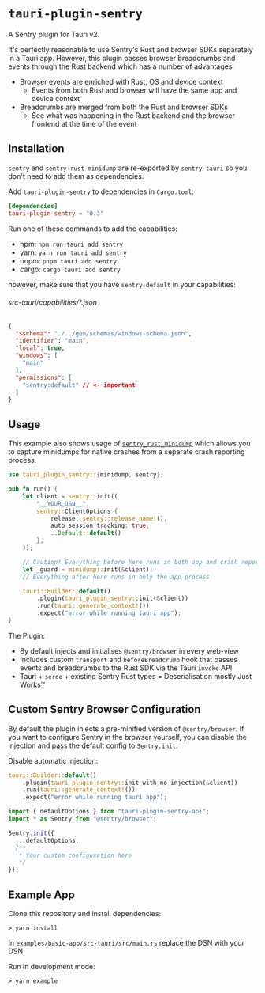 # `tauri-plugin-sentry`

A Sentry plugin for Tauri v2.

It's perfectly reasonable to use Sentry's Rust and browser SDKs separately in a
Tauri app. However, this plugin passes browser breadcrumbs and events through
the Rust backend which has a number of advantages:

- Browser events are enriched with Rust, OS and device context
  - Events from both Rust and browser will have the same app and device context
- Breadcrumbs are merged from both the Rust and browser SDKs
  - See what was happening in the Rust backend and the browser frontend at the
    time of the event

## Installation

`sentry` and `sentry-rust-minidump` are re-exported by `sentry-tauri` so you
don't need to add them as dependencies.

Add `tauri-plugin-sentry` to dependencies in `Cargo.toml`:

```toml
[dependencies]
tauri-plugin-sentry = "0.3"
```

Run one of these commands to add the capabilities:

- npm: `npm run tauri add sentry`
- yarn: `yarn run tauri add sentry`
- pnpm: `pnpm tauri add sentry`
- cargo: `cargo tauri add sentry`

however, make sure that you have `sentry:default` in your capabilities:

###### src-tauri/capabilities/*.json

```json
{
  "$schema": "./../gen/schemas/windows-schema.json",
  "identifier": "main",
  "local": true,
  "windows": [
    "main"
  ],
  "permissions": [
    "sentry:default" // <- important
  ]
}
```

## Usage

This example also shows usage of
[`sentry_rust_minidump`](https://github.com/timfish/sentry-rust-minidump) which
allows you to capture minidumps for native crashes from a separate crash
reporting process.

```rust
use tauri_plugin_sentry::{minidump, sentry};

pub fn run() {
    let client = sentry::init((
        "__YOUR_DSN__",
        sentry::ClientOptions {
            release: sentry::release_name!(),
            auto_session_tracking: true,
            ..Default::default()
        },
    ));

    // Caution! Everything before here runs in both app and crash reporter processes
    let _guard = minidump::init(&client);
    // Everything after here runs in only the app process

    tauri::Builder::default()
        .plugin(tauri_plugin_sentry::init(&client))
        .run(tauri::generate_context!())
        .expect("error while running tauri app");
}
```

The Plugin:

- By default injects and initialises `@sentry/browser` in every web-view
- Includes custom `transport` and `beforeBreadcrumb` hook that passes events and
  breadcrumbs to the Rust SDK via the Tauri `invoke` API
- Tauri + `serde` + existing Sentry Rust types = Deserialisation mostly Just
  Works™️

## Custom Sentry Browser Configuration

By default the plugin injects a pre-minified version of `@sentry/browser`. If
you want to configure Sentry in the browser yourself, you can disable the
injection and pass the default config to `Sentry.init`.

Disable automatic injection:

```rust
tauri::Builder::default()
    .plugin(tauri_plugin_sentry::init_with_no_injection(&client))
    .run(tauri::generate_context!())
    .expect("error while running tauri app");
```

```ts
import { defaultOptions } from "tauri-plugin-sentry-api";
import * as Sentry from "@sentry/browser";

Sentry.init({
  ...defaultOptions,
  /**
   * Your custom configuration here
   */
});
```

## Example App

Clone this repository and install dependencies:

```shell
> yarn install
```

In `examples/basic-app/src-tauri/src/main.rs` replace the DSN with your DSN

Run in development mode:

```shell
> yarn example
```
